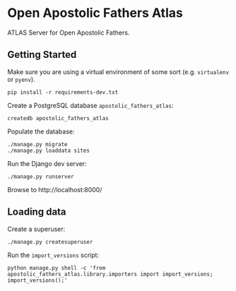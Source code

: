 # Open Apostolic Fathers Atlas

ATLAS Server for Open Apostolic Fathers.

## Getting Started

Make sure you are using a virtual environment of some sort (e.g. `virtualenv` or
`pyenv`).

```
pip install -r requirements-dev.txt
```

Create a PostgreSQL database `apostolic_fathers_atlas`:

```
createdb apostolic_fathers_atlas
```

Populate the database:

```
./manage.py migrate
./manage.py loaddata sites
```

Run the Django dev server:
```
./manage.py runserver
```

Browse to http://localhost:8000/

## Loading data

Create a superuser:

```
./manage.py createsuperuser
```

Run the `import_versions` script:

```
python manage.py shell -c 'from apostolic_fathers_atlas.library.importers import import_versions; import_versions();'
```

